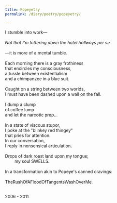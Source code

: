 ```yaml
---
title: Popeyetry
permalink: /diary/poetry/popeyetry/

---
```

<div class="poetry">

I stumble into work—<br/>
<br/>
<em>Not that I'm tottering down the hotel hallways per se</em><br/>
<br/>
—it is more of a mental tumble.<br/>
<br/>
Each morning there is a gray frothiness<br/>
that encircles my consciousness,<br/>
a tussle between existentialism<br/>
and a chimpanzee in a blue suit.<br/>
<br/>
Caught on a string between two worlds,<br/>
I must have been dashed upon a wall on the fall.<br/>
<br/>
I dump a clump<br/>
of coffee lump<br/>
and let the narcotic prep...<br/>
<br/>
In a state of viscous stupor,<br/>
I poke at the &quot;blinkey red thingey&quot;<br/>
that pries for attention.<br/>
In our conversation,<br/>
I reply in nonsensical articulation.<br/>
<br/>
Drops of dark roast land upon my tongue;<br/>
&nbsp;&nbsp;&nbsp;&nbsp;&nbsp;&nbsp;&nbsp;&nbsp;my soul SWELLS.<br/>
<br/>
In a transformation akin to Popeye's canned cravings:<br/>
<br/>
TheRushOfAFloodOfTangentsWashOverMe.<br/>
<br/>

<div class="poetry_date">2006 - 2011</div>


</div>
